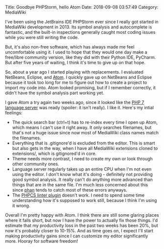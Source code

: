 Title: Goodbye PHPStorm, hello Atom
Date: 2018-09-08 03:57:49
Category: MediaWiki

I've been using the JetBrains IDE PHPStorm ever since I really got started in MediaWiki development in 2013. Its symbol analysis and autocomplete is fantastic, and the built-in inspections generally caught most coding issues while you were still writing the code.

But, it's also non-free software, which has always made me feel uncomfortable using it. I used to hope that they would one day make a free/libre community version, like they did with their Python IDE, PyCharm. But after five years of waiting, I think it's time to give up on that hope.

So, about a year ago I started playing with replacements. I evaluated NetBeans, Eclipse, and [Atom](https://atom.io/). I quickly gave up on NetBeans and Eclipse because it took too long for me to figure out how to create a project to import my code into. Atom looked promising, but if I remember correctly, it didn't have the symbol analysis part working yet.

I gave Atom a try again two weeks ago, since it looked like the [PHP 7 language server](https://github.com/felixfbecker/php-language-server) was ready (spoiler: it isn't really). I like it. Here's my intial feelings:

* The quick search bar (ctrl+t) has to re-index every time I open up Atom, which means I can't use it right away. It only searches filenames, but that's not a huge issue since now most of MediaWiki class names match the filenames.
* Everything that is .gitignore'd is excluded from the editor. This is smart but also gets in the way, when I have all MediaWiki extensions cloned to extensions/, which is gitignored'd in core.
* Theme needs more contrast, I need to create my own or look through other community ones.
* Language server regularly takes up an entire CPU when I'm not even using the editor. I don't know what it's doing - definitely not providing good symbol analysis. It really can't do anything more advanced than things that are in the same file. I'm much less concerned about this since [phan](https://www.mediawiki.org/wiki/Continuous_integration/Phan) tends to catch most of these errors anyways.
* The [PHPCS linter plugin](https://github.com/AtomLinter/linter-phpcs) doesn't work. I need to spend some time understanding how it's supposed to work still, because I think I'm using it wrong.

Overall I'm pretty happy with Atom. I think there are still some glaring places where it falls short, but now I have the power to actually fix those things. I'd estimate that my productivity loss in the past two weeks has been 20%, but now it's probably closer to 10-15%. And as time goes on, I expect I'll start making productivity gains since I can customize my editor significantly more. Hooray for software freedom!
